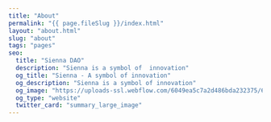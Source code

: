 ```yaml
---
title: "About"
permalink: "{{ page.fileSlug }}/index.html"
layout: "about.html"
slug: "about"
tags: "pages"
seo:
  title: "Sienna DAO"
  description: "Sienna is a symbol of  innovation"
  og_title: "Sienna - A symbol of innovation"
  og_description: "Sienna is a symbol of innovation"
  og_image: "https://uploads-ssl.webflow.com/6049ea5c7a2d486bda232375/60a77be1dbf7c429d5001b6e_Open%20Graph%20Image%20Frontpage%202.0.jpg"
  og_type: "website"
  twitter_card: "summary_large_image"
---
```



